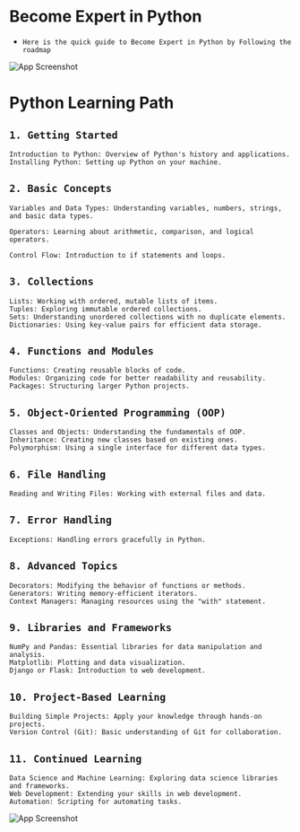 
# Become Expert in Python 

- `Here is the quick guide to Become Expert in Python by Following the roadmap`


![App Screenshot](https://www.interviewbit.com/blog/wp-content/uploads/2023/05/Artboard-1-copy-2-800x450.jpg)  


# Python Learning Path

## `1. Getting Started`

    Introduction to Python: Overview of Python's history and applications.
    Installing Python: Setting up Python on your machine.

## `2. Basic Concepts`

    Variables and Data Types: Understanding variables, numbers, strings, and basic data types.
    
    Operators: Learning about arithmetic, comparison, and logical operators.
    
    Control Flow: Introduction to if statements and loops.

## `3. Collections`

    Lists: Working with ordered, mutable lists of items.
    Tuples: Exploring immutable ordered collections.
    Sets: Understanding unordered collections with no duplicate elements.
    Dictionaries: Using key-value pairs for efficient data storage.

## `4. Functions and Modules`

    Functions: Creating reusable blocks of code.
    Modules: Organizing code for better readability and reusability.
    Packages: Structuring larger Python projects.

## `5. Object-Oriented Programming (OOP)`

    Classes and Objects: Understanding the fundamentals of OOP.
    Inheritance: Creating new classes based on existing ones.
    Polymorphism: Using a single interface for different data types.

## `6. File Handling`

    Reading and Writing Files: Working with external files and data.

## `7. Error Handling`

    Exceptions: Handling errors gracefully in Python.

## `8. Advanced Topics`

    Decorators: Modifying the behavior of functions or methods.
    Generators: Writing memory-efficient iterators.
    Context Managers: Managing resources using the "with" statement.

## `9. Libraries and Frameworks`

    NumPy and Pandas: Essential libraries for data manipulation and analysis.
    Matplotlib: Plotting and data visualization.
    Django or Flask: Introduction to web development.

## `10. Project-Based Learning`

    Building Simple Projects: Apply your knowledge through hands-on projects.
    Version Control (Git): Basic understanding of Git for collaboration.

## `11. Continued Learning`

    Data Science and Machine Learning: Exploring data science libraries and frameworks.
    Web Development: Extending your skills in web development.
    Automation: Scripting for automating tasks.


![App Screenshot](https://static.javatpoint.com/python/images/complete-roadmap-to-learn-python.png)  

